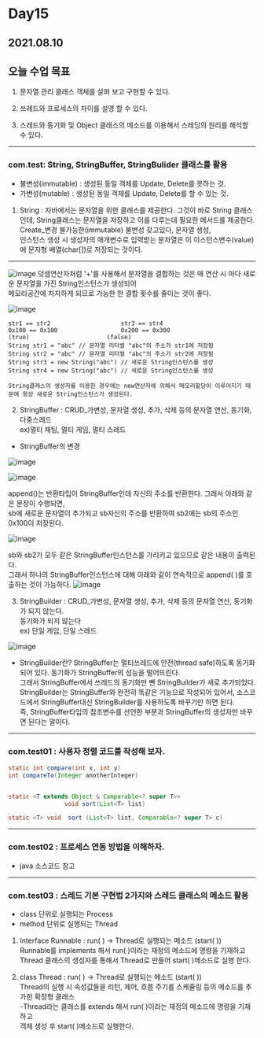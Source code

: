 # Day15


## 2021.08.10

## 오늘 수업 목표 
1) 문자열 관리 클래스 객체를 살펴 보고 구현할 수 있다.

2) 쓰레드와 프로세스의 차이를 설명 할 수 있다.

3) 스레드와 동기화 및 Object 클래스의 메소드를 이용해서 스레딩의 원리를 해석할 수 있다.

------------------------------------------------------------

### com.test: String, StringBuffer, StringBulider 클래스를 활용 <br>
- 불변성(immutable) : 생성된 동일 객체를 Update, Delete를 못하는 것.<br>
- 가변성(mutable) : 생성된 동일 객체를 Update, Delete를 할 수 있는 것. 
1) String : 자바에서는 문자열을 위한 클래스를 제공한다. 그것이 바로 String 클래스인데, String클래스는 문자열을 저장하고 이를 다루는데 필요한 메서드를 제공한다.<br>
	    Create_변경 불가능한(immutable) 불변성 갖고있다, 문자열 생성, <br>
	   인스턴스 생성 시 생성자의 매개변수로 입력받는 문자열은 이 이스턴스변수(value)에 문자형 배열(char[])로 저장되는 것이다.
---------------------------------------------------------------

![image](https://user-images.githubusercontent.com/56623911/128880265-e7fc3bf1-ceb7-4f61-a0fb-d2f1156fa4f0.png)
덧셈연산자처럼 '+'를 사용해서 문자열을 결합하는 것은 매 연산 시 마다 새로운 문자열을 가진 String인스턴스가 생성되어 <br>메모리공간에 차지하게 되므로 가능한 한 결합 횟수를 줄이는 것이 좋다.
	
	
![image](https://user-images.githubusercontent.com/56623911/128880358-640a2990-dc94-46b2-bfcc-e302e85783a1.png)

	str1 == str2 					str3 == str4
	0x100 == 0x100 					0x200 == 0x300
	(true)						(false)
	String str1 = "abc" // 문자열 리터럴 "abc"의 주소가 str1에 저장됨
	String str2 = "abc" // 문자열 리터럴 "abc"의 주소가 str2에 저장됨
	String str3 = new String("abc") // 새로운 String인스턴스를 생성
	String str4 = new String("abc") // 새로운 String인스턴스를 생성
					
	String클래스의 생성자를 이용한 경우에는 new연산자에 의해서 메모리할당이 이루어지기 때문에 항상 새로운 String인스턴스가 생성된다.
					
					
		
		
2) StringBuffer : CRUD_가변성, 문자열 생성, 추가, 삭제 등의 문자열 연산, 동기화, 다중스레드<br>
						  ex)멀티 채팅, 멀티 게임, 멀티 스레드  

- StringBuffer의 변경

![image](https://user-images.githubusercontent.com/56623911/128884994-b26c10d4-e610-40e9-b0e3-1227eb0f3e87.png)
		
![image](https://user-images.githubusercontent.com/56623911/128885792-835eb74b-94dc-4f6c-8152-77057bffe60d.png)


append()는 반환타입이 StringBuffer인데 자신의 주소를 반환한다. 그래서 아래와 같은 문장이 수행되면,<br>
sb에 새로운 문자열이 추가되고 sb자신의 주소를 반환하여 sb2에는 sb의 주소인 0x100이 저장된다.


![image](https://user-images.githubusercontent.com/56623911/128886742-2b4581ec-8612-4d51-8b36-455551d32b31.png)

sb와 sb2가 모두 같은 StringBuffer인스턴스를 가리키고 있으므로 같은 내용이 출력된다. <br>
그래서 하나의 StringBuffer인스턴스에 대해 아래와 같이 연속적으로 append( )를 호출하는 것이 가능하다.
![image](https://user-images.githubusercontent.com/56623911/128887879-dfe90624-1d53-4703-948b-41112974cd26.png)




3) StringBuilder : CRUD_가변성, 문자열 생성, 추가, 삭제 등의 문자열 연산, 동기화가 되지 않는다.<br>
							동기화가 되지 않는다<br>
						  ex) 단일 게임, 단일 스레드 
						  
![image](https://user-images.githubusercontent.com/56623911/128889981-91d28440-3fd3-42a2-b5a8-7aa7633a98c4.png)

- StringBuilder란?
StringBuffer는 멀티쓰레드에 안전(thread safe)하도록 동기화되어 있다. 동기화가 StringBuffer의 성능을 떨어뜨린다.<br>
그래서 StringBuffer에서 쓰레드의 동기화만 뺀 StringBuilder가 새로 추가되었다. <br>
StringBuilder는 StringBuffer와 완전히 똑같은 기능으로 작성되어 있어서, 소스코드에서 StringBuffer대신 StringBuilder를 사용하도록 바꾸기만 하면 된다.<br>
즉, StringBuffer타입의 참조변수를 선언한 부분과 StringBuffer의 생성자만 바꾸면 된다는 말이다. 


-----------------------------------------------------------------------------------

### com.test01 : 사용자 정렬 코드를 작성해 보자.<br> 
```java
static int compare(int x, int y)
int compareTo(Integer anotherInteger)


static <T extends Object & Comparable<? super T>>
				void sort(List<T> list)

static <T> void  sort (List<T> list, Comparable<? super T> c)
```

----------------------------------------------------------------------------

### com.test02 : 프로세스 연동 방법을 이해하자.

- java 소스코드 참고

------------------------------------------------------------------

### com.test03 : 스레드 기본 구현법 2가지와 스레드 클래스의 메소드 활용 <br>
- class 단위로 실행되는 Process<br>
- method 단위로 실행되는 Thread
	
1) Interface Runnable : run( ) -> Thread로 실행되는 메소드 (start( )) <br>
	Runnable를 implements 해서 run( )이라는 재정의 메소드에 명령을 기재하고 <br>
	Thread 클래스의 생성자를 통해서 Thread로 만들어 start( )메소드로 실행 한다.<br>
		
	
2) class Thread	: run( ) -> Thread로 실행되는 메소드 (start( )) <br>
	 Thread의 실행 시 속성값들을 리턴, 제어, 흐름 주기를 스케쥴링 등의 메소드를 추가한 확장형 클래스 <br>
-Thread라는 클래스를 extends 해서 run( )이라는 재정의 메소드에 명령을 기재하고 <br>
객체 생성 후  start( )메소드로 실행한다.
	








